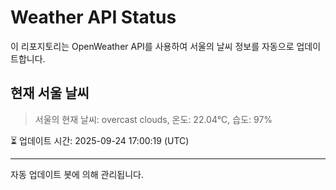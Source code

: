 
# Weather API Status

이 리포지토리는 OpenWeather API를 사용하여 서울의 날씨 정보를 자동으로 업데이트합니다.

## 현재 서울 날씨
> 서울의 현재 날씨: overcast clouds, 온도: 22.04°C, 습도: 97%

⏳ 업데이트 시간: 2025-09-24 17:00:19 (UTC)

---
자동 업데이트 봇에 의해 관리됩니다.
